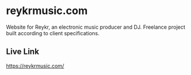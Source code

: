 # reykrmusic.com

Website for Reykr, an electronic music producer and DJ. Freelance project built according to client specifications.

## Live Link
https://reykrmusic.com/
